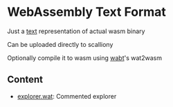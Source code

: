 # WebAssembly Text Format

Just a [text](https://webassembly.github.io/spec/core/text/index.html) representation of actual wasm binary

Can be uploaded directly to scalliony

Optionally compile it to wasm using [wabt](https://github.com/WebAssembly/wabt)'s wat2wasm

## Content

- [explorer.wat](./explorer.wat): Commented explorer